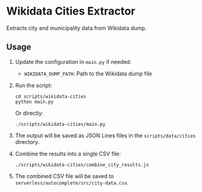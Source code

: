 # Wikidata Cities Extractor

Extracts city and municipality data from Wikidata dump.

## Usage

1. Update the configuration in `main.py` if needed:
   - `WIKIDATA_DUMP_PATH`: Path to the Wikidata dump file

2. Run the script:
   ```
   cd scripts/wikidata-cities
   python main.py
   ```
   
   Or directly:
   ```
   ./scripts/wikidata-cities/main.py
   ```

3. The output will be saved as JSON Lines files in the `scripts/data/cities` directory.

4. Combine the results into a single CSV file:
   ```
   ./scripts/wikidata-cities/combine_city_results.js
   ```

5. The combined CSV file will be saved to `serverless/autocomplete/src/city-data.csv`.